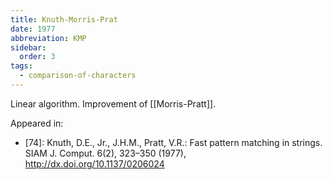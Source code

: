 ```yaml
---
title: Knuth-Morris-Prat
date: 1977
abbreviation: KMP
sidebar:
  order: 3
tags:
  - comparison-of-characters
---
```


Linear algorithm. Improvement of [[Morris-Pratt]].

Appeared in:

- [74]: Knuth, D.E., Jr., J.H.M., Pratt, V.R.: Fast pattern matching in strings. SIAM J. Comput. 6(2), 323–350 (1977), http://dx.doi.org/10.1137/0206024
